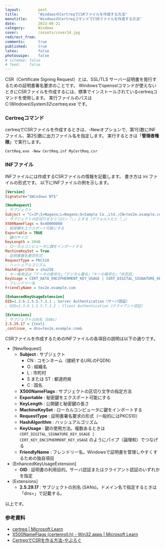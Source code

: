 ```yaml
---
layout:        post
title:         "WindowsのCertreqでCSRファイルを作成する方法"
menutitle:     "WindowsのCertreqコマンドでCSRファイルを作成する方法"
date:          2023-08-21
category:      Windows
cover:         /assets/cover14.jpg
redirect_from:
comments:      true
published:     true
latex:         false
photoswipe:    false
# sitemap: false
# feed:    false
---
```


CSR（Certificate Signing Request）とは、SSL/TLS サーバー証明書を発行するための証明書署名要求のことです。
Windowsでopensslコマンドが使えないときにCSRファイルを作成するには、標準でインストールされているcertreqコマンドを使用します。
実行ファイルのパスは C:\Windows\System32\certreq.exe です。

### Certreqコマンド

certreqでCSRファイルを作成するときは、-Newオプションで、第1引数にINFファイル、第2引数に出力ファイル名を指定します。
実行するときは「**管理者権限**」で実行します。

```
CertReq.exe -New CertReq.inf MyCertReq.csr
```

### INFファイル

INFファイルには作成するCSRファイルの情報を記載します。
書き方は ini ファイルの形式です。
以下にINFファイルの例を示します。

```ini
[Version]
Signature="$Windows NT$"

[NewRequest]
; サブジェクト
Subject = "C=JP;S=Nagano;L=Nagano;O=Sample Co.,Ltd.;CN=tex2e.example.com"
; サブジェクトの区切りをセミコロン「;」とする（デフォルトだと「,」）
X500NameFlags = 0x40000000
; 秘密鍵をエクスポート可能にする
Exportable = TRUE
; 鍵のサイズ
KeyLength = 2048
; ローカルコンピュータに鍵をインポートする
MachineKeySet = True
; 証明書署名要求形式
RequestType = PKCS10
; ハッシュアルゴリズム
HashAlgorithm = sha256
; キー使用法は「データの暗号化」「デジタル署名」「キーの暗号化」「非否認」
KeyUsage = CERT_DATA_ENCIPHERMENT_KEY_USAGE | CERT_DIGITAL_SIGNATURE_KEY_USAGE | CERT_KEY_ENCIPHERMENT_KEY_USAGE | CERT_NON_REPUDIATION_KEY_USAGE
; フレンドリー名
FriendlyName = tex2e.example.com

[EnhancedKeyUsageExtension]
OID=1.3.6.1.5.5.7.3.1 ; Server Authentication（サーバ認証）
; OID=1.3.6.1.5.5.7.3.2 ; Client Authentication（クライアント認証）

[Extensions]
; サブジェクトの別名（SANs）
2.5.29.17 = {text}
_continue_ = dns=tex2e.example.com&
```

CSRファイルを作成するためのINFファイルの各項目の説明は以下の通りです。
- [NewRequest]
  - **Subject** : サブジェクト
    - CN : コモンネーム（接続するURLのFQDN）
    - O : 組織名
    - L : 市町村
    - S または ST : 都道府県
    - C : 国名
  - **X500NameFlags** : サブジェクトの区切り文字の指定方法
  - **Exportable** : 秘密鍵をエクスポート可能にする
  - **KeyLength** : 公開鍵と秘密鍵の長さ
  - **MachineKeySet** : ローカルコンピュータに鍵をインポートする
  - **RequestType** : 証明書署名要求の形式（一般的にはPKCS10）
  - **HashAlgorithm** : ハッシュアルゴリズム
  - **KeyUsage** : 鍵の使用方法。複数あるときは `CERT_DIGITAL_SIGNATURE_KEY_USAGE | CERT_KEY_ENCIPHERMENT_KEY_USAGE` のようにパイプ（論理和）でつなげる
  - **FriendlyName** : フレンドリー名。Windowsで証明書を管理しやすくするための独自項目
- [EnhancedKeyUsageExtension]
  - **OID** : 証明書の利用目的。サーバ認証またはクライアント認証のいずれかを指定
- [Extensions]
  - **2.5.29.17** : サブジェクトの別名 (SANs)。ドメイン名で指定するときは「dns=」で記載する。

以上です。


### 参考資料

- [certreq \| Microsoft Learn](https://learn.microsoft.com/en-us/windows-server/administration/windows-commands/certreq_1)
- [X500NameFlags (certenroll.h) - Win32 apps \| Microsoft Learn](https://learn.microsoft.com/ja-jp/windows/win32/api/certenroll/ne-certenroll-x500nameflags)
- [CertreqでCSRを作る方法-やぶろぐ](https://yabuisya.blogspot.com/2020/12/certreqcsr.html)


